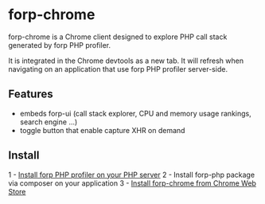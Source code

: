 forp-chrome
=============

forp-chrome is a Chrome client designed to explore PHP call stack generated by forp PHP profiler.

It is integrated in the Chrome devtools as a new tab. It will refresh when navigating on an application that use forp PHP profiler server-side.

Features
-------

- embeds forp-ui (call stack explorer, CPU and memory usage rankings, search engine ...)
- toggle button that enable capture XHR on demand

Install
-------

1 - [Install forp PHP profiler on your PHP server](https://github.com/aterrien/forp-PHP-profiler/)
2 - Install forp-php package via composer on your application
3 - [Install forp-chrome from Chrome Web Store](https://chrome.google.com/webstore/detail/forp-for-chrome/ngfngijlafennlhobihjppmngeollbnn?hl=fr)